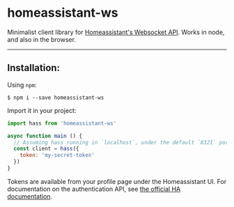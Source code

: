 # homeassistant-ws

Minimalist client library for [Homeassistant's Websocket API](https://developers.home-assistant.io/docs/external_api_websocket). Works in node, and also in the browser.

---

## Installation:

Using `npm`:

```shell
$ npm i --save homeassistant-ws
```

Import it in your project:

```js
import hass from 'homeassistant-ws'

async function main () {
  // Assuming hass running in `localhost`, under the default `8321` port:
  const client = hass({
    token: 'my-secret-token'
  })
}
```

Tokens are available from your profile page under the Homeassistant UI. For documentation on the authentication API, see [the official HA documentation](https://developers.home-assistant.io/docs/auth_api/).

